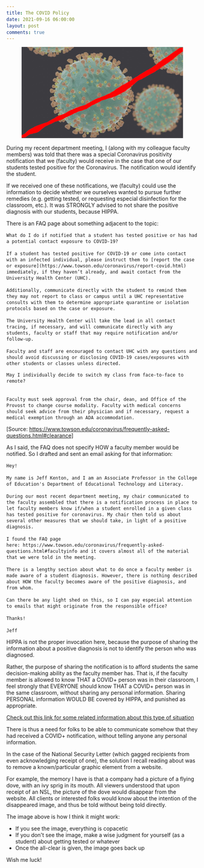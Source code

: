```yaml
---
title: The COVID Policy
date: 2021-09-16 06:00:00
layout: post
comments: true
---
```


<figure>
 <img src="/images/Coronavirus-neg.jpg" alt="Coronavirus negative">
</figure>

During my recent department meeting, I (along with my colleague faculty members) was told that there was a special Coronavirus positivity notification that we (faculty) would receive in the case that one of our students tested positive for the Coronavirus. The notification would identify the student.

If we received one of these notifications, we (faculty) could use the information to decide whether we ourselves wanted to pursue further remedies (e.g. getting tested, or requesting especial disinfection for the classroom, etc.). It was STRONGLY advised to not share the positive diagnosis with our students, because HIPPA.

There is an FAQ page about something adjacent to the topic:

```
What do I do if notified that a student has tested positive or has had a potential contact exposure to COVID-19?

If a student has tested positive for COVID-19 or come into contact with an infected individual, please instruct them to [report the case or exposure](https://www.towson.edu/coronavirus/report-covid.html) immediately, if they haven’t already, and await contact from the University Health Center (UHC).

Additionally, communicate directly with the student to remind them they may not report to class or campus until a UHC representative consults with them to determine appropriate quarantine or isolation protocols based on the case or exposure.

The University Health Center will take the lead in all contact tracing, if necessary, and will communicate directly with any students, faculty or staff that may require notification and/or follow-up.

Faculty and staff are encouraged to contact UHC with any questions and should avoid discussing or disclosing COVID-19 cases/exposures with other students or classes unless directed.

```


```
May I individually decide to switch my class from face-to-face to remote?


Faculty must seek approval from the chair, dean, and Office of the Provost to change course modality. Faculty with medical concerns should seek advice from their physician and if necessary, request a medical exemption through an ADA accommodation.
```

[Source: https://www.towson.edu/coronavirus/frequently-asked-questions.html#clearance]

As I said, the FAQ does not specify HOW a faculty member would be notified. So I drafted and sent an email asking for that information:

```
Hey!

My name is Jeff Kenton, and I am an Associate Professor in the College of Education's Department of Educational Technology and Literacy.

During our most recent department meeting, my chair communicated to the faculty assembled that there is a notification process in place to let faculty members know if/when a student enrolled in a given class has tested positive for coronavirus. My chair then told us about several other measures that we should take, in light of a positive diagnosis.

I found the FAQ page here: https://www.towson.edu/coronavirus/frequently-asked-questions.html#facultyinfo and it covers almost all of the material that we were told in the meeting.

There is a lengthy section about what to do once a faculty member is made aware of a student diagnosis. However, there is nothing described about HOW the faculty becomes aware of the positive diagnosis, and from whom.

Can there be any light shed on this, so I can pay especial attention to emails that might originate from the responsible office?

Thanks!  

Jeff
```


HIPPA is not the proper invocation here, because the purpose of sharing the information about a positive diagnosis is not to identify the person who was diagnosed.

Rather, the purpose of sharing the notification is to afford  students the same decision-making ability as the faculty member has. That is, if the faculty member is allowed to know THAT a COVID+ person was in their classroom, I feel strongly that EVERYONE should know THAT a COVID+ person was in the same classroom, without sharing any personal information. Sharing PERSONAL  information WOULD BE covered by HIPPA, and punished as appropriate.

[Check out this link for some related information about this type of situation](https://professorkenton.com/2021/09/16/policy-explained.html)

There is thus a need for folks to be able to communicate somehow that they had received a COVID+ notification, without telling anyone any personal information.

In the case of the National Security Letter (which gagged recipients from even acknowledging receipt of one), the solution I recall reading about was to remove a known/particular graphic element from a website.

For example, the memory I have is that a company had a picture of a flying dove, with an ivy sprig in its mouth. All viewers understood that upon receipt of an NSL, the picture of the dove would disappear from the website. All clients or interested folks would know about the intention of the disappeared image, and thus be told without being told directly.

The image above is how I think it might work:
- If you see the image, everything is copacetic
- If you don't see the image, make a wise judgment for yourself (as a student) about getting tested or whatever
- Once the all-clear is given, the image goes back up

Wish me luck!
